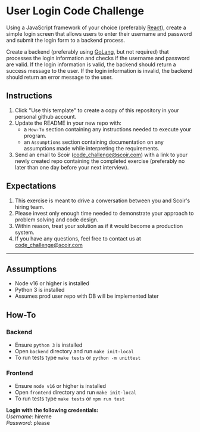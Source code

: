# User Login Code Challenge

Using a JavaScript framework of your choice (preferably [React](https://reactjs.org/)), create a simple login screen that allows users to enter their username and password and submit the login form to a backend process.

Create a backend (preferably using [GoLang](https://go.dev/), but not required) that processes the login information and checks if the username and password are valid. If the login information is valid, the backend should return a success message to the user. If the login information is invalid, the backend should return an error message to the user.


## Instructions
1. Click "Use this template" to create a copy of this repository in your personal github account.  
1. Update the README in your new repo with:
    * a `How-To` section containing any instructions needed to execute your program.
    * an `Assumptions` section containing documentation on any assumptions made while interpreting the requirements.
1. Send an email to Scoir (code_challenge@scoir.com) with a link to your newly created repo containing the completed exercise (preferably no later than one day before your next interview).

## Expectations
1. This exercise is meant to drive a conversation between you and Scoir's hiring team.  
1. Please invest only enough time needed to demonstrate your approach to problem solving and code design.  
1. Within reason, treat your solution as if it would become a production system.
1. If you have any questions, feel free to contact us at code_challenge@scoir.com
---

## Assumptions
- Node v16 or higher is installed
- Python 3 is installed
- Assumes prod user repo with DB will be implemented later

## How-To
### Backend
- Ensure `python 3` is installed
- Open `backend` directory and run `make init-local`
- To run tests type `make tests` or `python -m unittest`


### Frontend
- Ensure `node v16` or higher is installed
- Open `frontend` directory and run `make init-local`
- To run tests type `make tests` or `npm run test`

**Login with the following credentials:**  
*Username*: hireme  
*Password*: please


